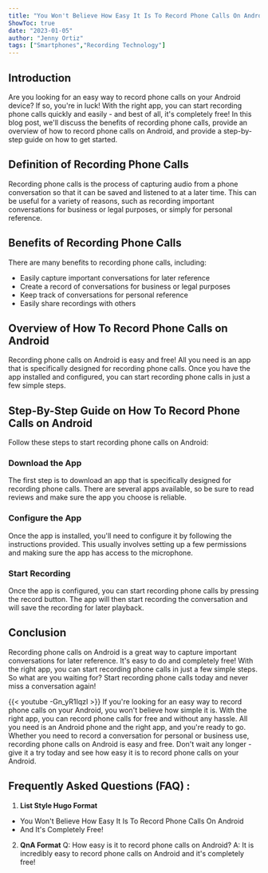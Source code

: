 ```yaml
---
title: "You Won't Believe How Easy It Is To Record Phone Calls On Android - And It's Completely Free!"
ShowToc: true 
date: "2023-01-05"
author: "Jenny Ortiz" 
tags: ["Smartphones","Recording Technology"]
---
```

## Introduction

Are you looking for an easy way to record phone calls on your Android device? If so, you're in luck! With the right app, you can start recording phone calls quickly and easily - and best of all, it's completely free! In this blog post, we'll discuss the benefits of recording phone calls, provide an overview of how to record phone calls on Android, and provide a step-by-step guide on how to get started. 

## Definition of Recording Phone Calls

Recording phone calls is the process of capturing audio from a phone conversation so that it can be saved and listened to at a later time. This can be useful for a variety of reasons, such as recording important conversations for business or legal purposes, or simply for personal reference. 

## Benefits of Recording Phone Calls

There are many benefits to recording phone calls, including: 

- Easily capture important conversations for later reference 
- Create a record of conversations for business or legal purposes 
- Keep track of conversations for personal reference 
- Easily share recordings with others 

## Overview of How To Record Phone Calls on Android

Recording phone calls on Android is easy and free! All you need is an app that is specifically designed for recording phone calls. Once you have the app installed and configured, you can start recording phone calls in just a few simple steps. 

## Step-By-Step Guide on How To Record Phone Calls on Android

Follow these steps to start recording phone calls on Android: 

### Download the App

The first step is to download an app that is specifically designed for recording phone calls. There are several apps available, so be sure to read reviews and make sure the app you choose is reliable. 

### Configure the App

Once the app is installed, you'll need to configure it by following the instructions provided. This usually involves setting up a few permissions and making sure the app has access to the microphone. 

### Start Recording 

Once the app is configured, you can start recording phone calls by pressing the record button. The app will then start recording the conversation and will save the recording for later playback. 

## Conclusion

Recording phone calls on Android is a great way to capture important conversations for later reference. It's easy to do and completely free! With the right app, you can start recording phone calls in just a few simple steps. So what are you waiting for? Start recording phone calls today and never miss a conversation again!

{{< youtube -Gn_yR1IqzI >}} 
If you're looking for an easy way to record phone calls on your Android, you won't believe how simple it is. With the right app, you can record phone calls for free and without any hassle. All you need is an Android phone and the right app, and you're ready to go. Whether you need to record a conversation for personal or business use, recording phone calls on Android is easy and free. Don't wait any longer - give it a try today and see how easy it is to record phone calls on your Android.

## Frequently Asked Questions (FAQ) :
1. **List Style Hugo Format**
- You Won't Believe How Easy It Is To Record Phone Calls On Android
- And It's Completely Free!

2. **QnA Format**
Q: How easy is it to record phone calls on Android?
A: It is incredibly easy to record phone calls on Android and it's completely free!



